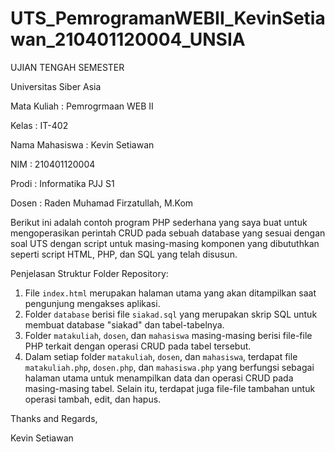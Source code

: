 # UTS_PemrogramanWEBII_KevinSetiawan_210401120004_UNSIA
UJIAN TENGAH SEMESTER

Universitas Siber Asia

Mata Kuliah     : Pemrogrmaan WEB II

Kelas           : IT-402

Nama Mahasiswa  : Kevin Setiawan

NIM             : 210401120004

Prodi           : Informatika PJJ S1

Dosen           : Raden Muhamad Firzatullah, M.Kom

Berikut ini adalah contoh program PHP sederhana yang saya buat untuk mengoperasikan perintah CRUD pada sebuah database yang sesuai dengan soal UTS dengan script untuk masing-masing komponen yang dibututhkan seperti script HTML, PHP, dan SQL yang telah disusun.

Penjelasan Struktur Folder Repository:

1. File `index.html` merupakan halaman utama yang akan ditampilkan saat pengunjung mengakses aplikasi.
2. Folder `database` berisi file `siakad.sql` yang merupakan skrip SQL untuk membuat database "siakad" dan tabel-tabelnya.
3. Folder `matakuliah`, `dosen`, dan `mahasiswa` masing-masing berisi file-file PHP terkait dengan operasi CRUD pada tabel tersebut.
4. Dalam setiap folder `matakuliah`, `dosen`, dan `mahasiswa`, terdapat file `matakuliah.php`, `dosen.php`, dan `mahasiswa.php` yang berfungsi sebagai halaman utama untuk menampilkan data dan operasi CRUD pada masing-masing tabel. Selain itu, terdapat juga file-file tambahan untuk operasi tambah, edit, dan hapus.

Thanks and Regards, 

Kevin Setiawan
